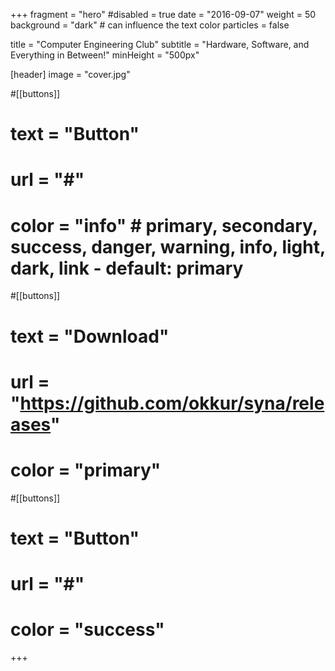 +++
fragment = "hero"
#disabled = true
date = "2016-09-07"
weight = 50
background = "dark" # can influence the text color
particles = false

title = "Computer Engineering Club"
subtitle = "Hardware, Software, and Everything in Between!"
minHeight = "500px"

[header]
  image = "cover.jpg"

#[[buttons]]
#  text = "Button"
#  url = "#"
#  color = "info" # primary, secondary, success, danger, warning, info, light, dark, link - default: primary

#[[buttons]]
#  text = "Download"
#  url = "https://github.com/okkur/syna/releases"
#  color = "primary"

#[[buttons]]
#  text = "Button"
#  url = "#"
#  color = "success"
+++

